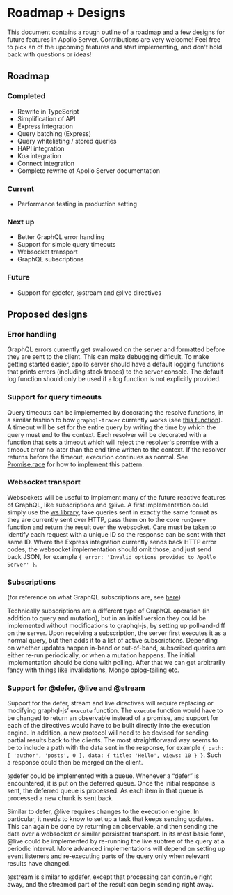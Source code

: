 # Roadmap + Designs

This document contains a rough outline of a roadmap and a few designs for future features in Apollo Server. Contributions are very welcome! Feel free to pick an of the upcoming features and start implementing, and don't hold back with questions or ideas!


## Roadmap

### Completed

* Rewrite in TypeScript
* Simplification of API
* Express integration
* Query batching (Express)
* Query whitelisting / stored queries
* HAPI integration
* Koa integration
* Connect integration
* Complete rewrite of Apollo Server documentation

### Current

* Performance testing in production setting

### Next up

* Better GraphQL error handling
* Support for simple query timeouts
* Websocket transport
* GraphQL subscriptions

### Future

* Support for @defer, @stream and @live directives



## Proposed designs

### Error handling

GraphQL errors currently get swallowed on the server and formatted before they are sent to the client. This can make debugging difficult. To make getting started easier, apollo server should have a default logging functions that prints errors (including stack traces) to the server console. The default log function should only be used if a log function is not explicitly provided.


### Support for query timeouts

Query timeouts can be implemented by decorating the resolve functions, in a similar fashion to how  `graphql-tracer` currently works (see [this function](https://github.com/apollostack/graphql-tracer/blob/71fd73f4463e6ee7ad87d77fd2819e81f2859d56/src/Tracer.js#L176)). A timeout will be set for the entire query by writing the time by which the query must end to the context. Each resolver will be decorated with a function that sets a timeout which will reject the resolver's promise with a timeout error no later than the end time written to the context. If the resolver returns before the timeout, execution continues as normal. See [Promise.race](https://developer.mozilla.org/en-US/docs/Web/JavaScript/Reference/Global_Objects/Promise/race) for how to implement this pattern.


### Websocket transport

Websockets will be useful to implement many of the future reactive features of GraphQL, like subscriptions and @live.
A first implementation could simply use the [ws library](https://github.com/websockets/ws), take queries sent in exactly the same format as they are currently sent over HTTP, pass them on to the core `runQuery` function and return the result over the websocket. Care must be taken to identify each request with a unique ID so the response can be sent with that same ID. Where the Express integration currently sends back HTTP error codes, the websocket implementation should omit those, and just send back JSON, for example `{ error: 'Invalid options provided to Apollo Server' }`.


### Subscriptions

(for reference on what GraphQL subscriptions are, see [here](https://medium.com/apollo-stack/new-features-in-graphql-batch-defer-stream-live-and-subscribe-7585d0c28b07))

Technically subscriptions are a different type of GraphQL operation (in addition to query and mutation), but in an initial version they could be implemented without modifications to graphql-js, by setting up poll-and-diff on the server. Upon receiving a subscription, the server first executes it as a normal query, but then adds it to a list of active subscriptions. Depending on whether updates happen in-band or out-of-band, subscribed queries are either re-run periodically, or when a mutation happens. The initial implementation should be done with polling. After that we can get arbitrarily fancy with things like invalidations, Mongo oplog-tailing etc.


### Support for @defer, @live and @stream

Support for the defer, stream and live directives will require replacing or modifying graphql-js’ `execute` function. The `execute` function would have to be changed to return an observable instead of a promise, and support for each of the directives would have to be built directly into the execution engine.
In addition, a new protocol will need to be devised for sending partial results back to the clients. The most straightforward way seems to be to include a path with the data sent in the response, for example `{ path: [ 'author', 'posts', 0 ], data: { title: 'Hello', views: 10 } }`. Such a response could then be merged on the client.

@defer could be implemented with a queue. Whenever a “defer” is encountered, it is put on the deferred queue. Once the initial response is sent, the deferred queue is processed. As each item in that queue is processed a new chunk is sent back.

Similar to defer, @live requires changes to the execution engine. In particular, it needs to know to set up a task that keeps sending updates. This can again be done by returning an observable, and then sending the data over a websocket or similar persistent transport. In its most basic form, @live could be implemented by re-running the live subtree of the query at a periodic interval. More advanced implementations will depend on setting up event listeners and re-executing parts of the query only when relevant results have changed.

@stream is similar to @defer, except that processing can continue right away, and the streamed part of the result can begin sending right away.

